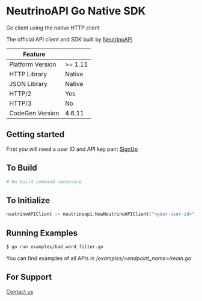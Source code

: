 # NeutrinoAPI Go Native SDK

Go client using the native HTTP client

The official API client and SDK built by [NeutrinoAPI](https://www.neutrinoapi.com/)

| Feature          |         |
|------------------|---------|
| Platform Version | >= 1.11 |
| HTTP Library     | Native  |
| JSON Library     | Native  |
| HTTP/2           | Yes     |
| HTTP/3           | No      |
| CodeGen Version  | 4.6.11  |

## Getting started

First you will need a user ID and API key pair: [SignUp](https://www.neutrinoapi.com/signup/)

## To Build 
```sh
# No build command necessary
```

## To Initialize 
```go
neutrinoAPIClient := neutrinoapi.NewNeutrinoAPIClient("<your-user-id>", "<your-api-key>")
```

## Running Examples

```sh
$ go run examples/bad_word_filter.go
```
You can find examples of all APIs in _/examples/<endpoint_name>/main.go_

## For Support 
[Contact us](https://www.neutrinoapi.com/contact-us/)